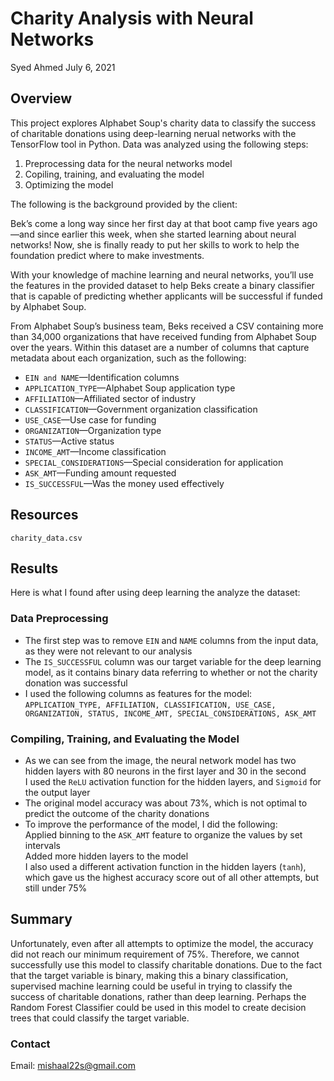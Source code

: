 # Charity Analysis with Neural Networks

Syed Ahmed 
July 6, 2021 

## Overview 

This project explores Alphabet Soup's charity data to classify the success of charitable donations using deep-learning nerual networks with the TensorFlow tool in Python. Data was analyzed using the following steps: 

1. Preprocessing data for the neural networks model
2. Copiling, training, and evaluating the model
3. Optimizing the model 

The following is the background provided by the client: 

Bek’s come a long way since her first day at that boot camp five years ago—and since earlier this week, when she started learning about neural networks! Now, she is finally ready to put her skills to work to help the foundation predict where to make investments.

With your knowledge of machine learning and neural networks, you’ll use the features in the provided dataset to help Beks create a binary classifier that is capable of predicting whether applicants will be successful if funded by Alphabet Soup.

From Alphabet Soup’s business team, Beks received a CSV containing more than 34,000 organizations that have received funding from Alphabet Soup over the years. Within this dataset are a number of columns that capture metadata about each organization, such as the following:

- `EIN and NAME`—Identification columns
- `APPLICATION_TYPE`—Alphabet Soup application type
- `AFFILIATION`—Affiliated sector of industry
- `CLASSIFICATION`—Government organization classification
- `USE_CASE`—Use case for funding
- `ORGANIZATION`—Organization type
- `STATUS`—Active status
- `INCOME_AMT`—Income classification
- `SPECIAL_CONSIDERATIONS`—Special consideration for application
- `ASK_AMT`—Funding amount requested
- `IS_SUCCESSFUL`—Was the money used effectively

## Resources 
`charity_data.csv`

## Results 

Here is what I found after using deep learning the analyze the dataset: 

### Data Preprocessing

- The first step was to remove `EIN` and `NAME` columns from the input data, as they were not relevant to our analysis
- The `IS_SUCCESSFUL` column was our target variable for the deep learning model, as it contains binary data referring to whether or not the charity donation was successful 
- I used the following columns as features for the model: `APPLICATION_TYPE, AFFILIATION, CLASSIFICATION, USE_CASE, ORGANIZATION, STATUS, INCOME_AMT, SPECIAL_CONSIDERATIONS, ASK_AMT`

### Compiling, Training, and Evaluating the Model 

- As we can see from the image, the neural network model has two hidden layers with 80 neurons in the first layer and 30 in the second \
I used the `ReLU` activation function for the hidden layers, and `Sigmoid` for the output layer 
- The original model accuracy was about 73%, which is not optimal to predict the outcome of the charity donations 
- To improve the performance of the model, I did the following: \
Applied binning to the `ASK_AMT` feature to organize the values by set intervals \
Added more hidden layers to the model \
I also used a different activation function in the hidden layers (`tanh`), which gave us the highest accuracy score out of all other attempts, but still under 75%

## Summary

Unfortunately, even after all attempts to optimize the model, the accuracy did not reach our minimum requirement of 75%. Therefore, we cannot successfully use this model to classify charitable donations. Due to the fact that the target variable is binary, making this a binary classification, supervised machine learning could be useful in trying to classify the success of charitable donations, rather than deep learning. Perhaps the Random Forest Classifier could be used in this model to create decision trees that could classify the target variable. 

### Contact 
Email: mishaal22s@gmail.com
